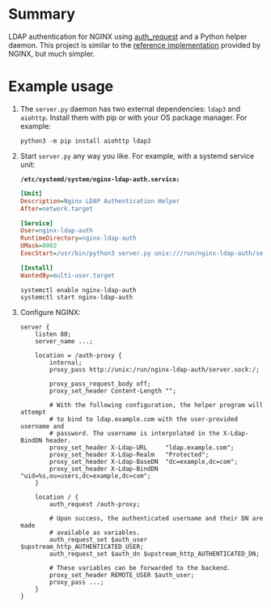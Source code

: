 # Summary

LDAP authentication for NGINX using
[auth_request](http://nginx.org/en/docs/http/ngx_http_auth_request_module.html#auth_request)
and a Python helper daemon. This project is similar to the [reference
implementation](https://github.com/nginxinc/nginx-ldap-auth) provided by NGINX,
but much simpler.

# Example usage

1) The `server.py` daemon has two external dependencies: `ldap3` and `aiohttp`.
   Install them with pip or with your OS package manager. For example:

   ```
   python3 -m pip install aiohttp ldap3
   ```

2) Start `server.py` any way you like. For example, with a systemd service unit:

   **`/etc/systemd/system/nginx-ldap-auth.service:`**

   ```ini
   [Unit]
   Description=Nginx LDAP Authentication Helper
   After=network.target

   [Service]
   User=nginx-ldap-auth
   RuntimeDirectory=nginx-ldap-auth
   UMask=0002
   ExecStart=/usr/bin/python3 server.py unix:///run/nginx-ldap-auth/server.sock

   [Install]
   WantedBy=multi-user.target
   ```

   ```
   systemctl enable nginx-ldap-auth
   systemctl start nginx-ldap-auth
   ```

3) Configure NGINX:

   ```nginx
   server {
       listen 80;
       server_name ...;

       location = /auth-proxy {
           internal;
           proxy_pass http://unix:/run/nginx-ldap-auth/server.sock:/;

           proxy_pass_request_body off;
           proxy_set_header Content-Length "";

           # With the following configuration, the helper program will attempt
           # to bind to ldap.example.com with the user-provided username and
           # password. The username is interpolated in the X-Ldap-BindDN header.
           proxy_set_header X-Ldap-URL     "ldap.example.com";
           proxy_set_header X-Ldap-Realm   "Protected";
           proxy_set_header X-Ldap-BaseDN  "dc=example,dc=com";
           proxy_set_header X-Ldap-BindDN  "uid=%s,ou=users,dc=example,dc=com";
       }

       location / {
           auth_request /auth-proxy;

           # Upon success, the authenticated username and their DN are made
           # available as variables.
           auth_request_set $auth_user $upstream_http_AUTHENTICATED_USER;
           auth_request_set $auth_dn $upstream_http_AUTHENTICATED_DN;

           # These variables can be forwarded to the backend.
           proxy_set_header REMOTE_USER $auth_user;
           proxy_pass ...;
       }
   }
   ```
